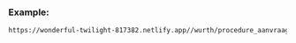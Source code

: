### Example:
```html
https://wonderful-twilight-817382.netlify.app//wurth/procedure_aanvraag_bonuscontract_EN_2024.docx
```

